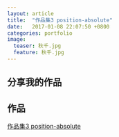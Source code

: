 ```yaml
---
layout: article
title:  "作品集3 position-absolute"
date:   2017-01-08 22:07:50 +0800
categories: portfolio
image:
  teaser: 秋千.jpg
  feature: 秋千.jpg
---
```


## 分享我的作品




## 作品

<a href="https://LuJIAYan.github.io/portfolio/3_position-absolute.html" target="_blank">作品集3 position-absolute</a>
